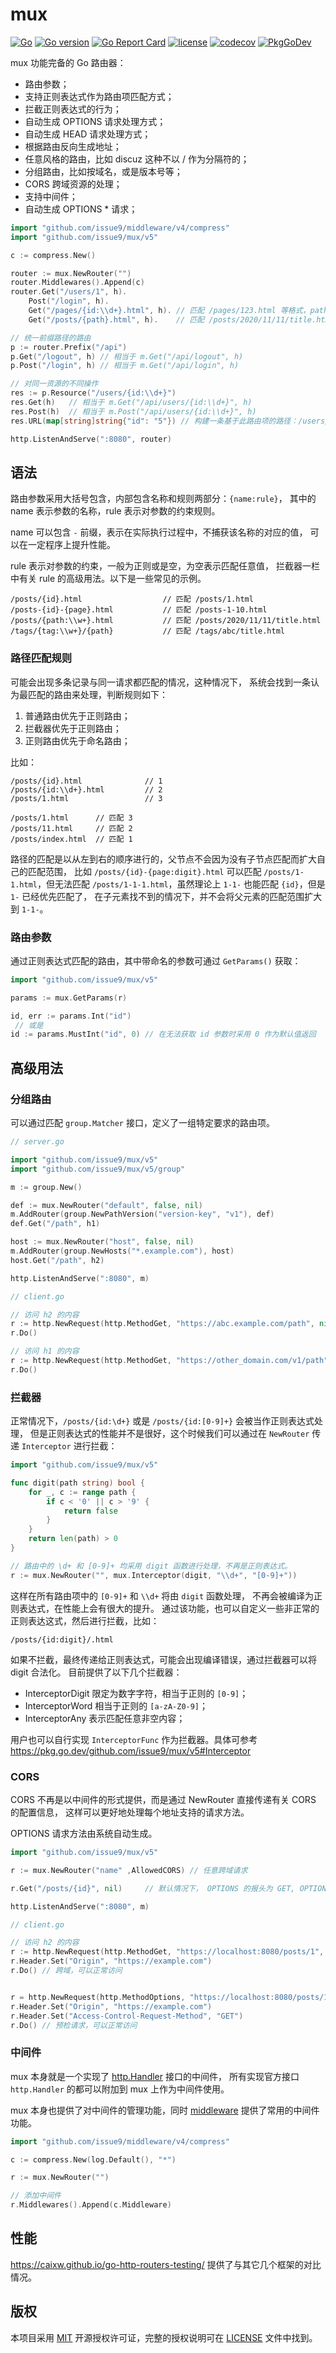 # mux

[![Go](https://github.com/issue9/mux/workflows/Go/badge.svg)](https://github.com/issue9/mux/actions?query=workflow%3AGo)
[![Go version](https://img.shields.io/github/go-mod/go-version/issue9/mux)](https://golang.org)
[![Go Report Card](https://goreportcard.com/badge/github.com/issue9/mux)](https://goreportcard.com/report/github.com/issue9/mux)
[![license](https://img.shields.io/github/license/issue9/mux)](LICENSE)
[![codecov](https://codecov.io/gh/issue9/mux/branch/master/graph/badge.svg)](https://codecov.io/gh/issue9/mux)
[![PkgGoDev](https://pkg.go.dev/badge/github.com/issue9/mux/v5)](https://pkg.go.dev/github.com/issue9/mux/v5)

mux 功能完备的 Go 路由器：

- 路由参数；
- 支持正则表达式作为路由项匹配方式；
- 拦截正则表达式的行为；
- 自动生成 OPTIONS 请求处理方式；
- 自动生成 HEAD 请求处理方式；
- 根据路由反向生成地址；
- 任意风格的路由，比如 discuz 这种不以 / 作为分隔符的；
- 分组路由，比如按域名，或是版本号等；
- CORS 跨域资源的处理；
- 支持中间件；
- 自动生成 OPTIONS * 请求；

```go
import "github.com/issue9/middleware/v4/compress"
import "github.com/issue9/mux/v5"

c := compress.New()

router := mux.NewRouter("")
router.Middlewares().Append(c)
router.Get("/users/1", h).
    Post("/login", h).
    Get("/pages/{id:\\d+}.html", h). // 匹配 /pages/123.html 等格式，path = 123
    Get("/posts/{path}.html", h).    // 匹配 /posts/2020/11/11/title.html 等格式，path = 2020/11/11/title

// 统一前缀路径的路由
p := router.Prefix("/api")
p.Get("/logout", h) // 相当于 m.Get("/api/logout", h)
p.Post("/login", h) // 相当于 m.Get("/api/login", h)

// 对同一资源的不同操作
res := p.Resource("/users/{id:\\d+}")
res.Get(h)   // 相当于 m.Get("/api/users/{id:\\d+}", h)
res.Post(h)  // 相当于 m.Post("/api/users/{id:\\d+}", h)
res.URL(map[string]string{"id": "5"}) // 构建一条基于此路由项的路径：/users/5

http.ListenAndServe(":8080", router)
```

## 语法

路由参数采用大括号包含，内部包含名称和规则两部分：`{name:rule}`，
其中的 name 表示参数的名称，rule 表示对参数的约束规则。

name 可以包含 `-` 前缀，表示在实际执行过程中，不捕获该名称的对应的值，
可以在一定程序上提升性能。

rule 表示对参数的约束，一般为正则或是空，为空表示匹配任意值，
拦截器一栏中有关 rule 的高级用法。以下是一些常见的示例。

```text
/posts/{id}.html                  // 匹配 /posts/1.html
/posts-{id}-{page}.html           // 匹配 /posts-1-10.html
/posts/{path:\\w+}.html           // 匹配 /posts/2020/11/11/title.html
/tags/{tag:\\w+}/{path}           // 匹配 /tags/abc/title.html
```

### 路径匹配规则

可能会出现多条记录与同一请求都匹配的情况，这种情况下，
系统会找到一条认为最匹配的路由来处理，判断规则如下：

1. 普通路由优先于正则路由；
1. 拦截器优先于正则路由；
1. 正则路由优先于命名路由；

比如：

```text
/posts/{id}.html              // 1
/posts/{id:\\d+}.html         // 2
/posts/1.html                 // 3

/posts/1.html      // 匹配 3
/posts/11.html     // 匹配 2
/posts/index.html  // 匹配 1
```

路径的匹配是以从左到右的顺序进行的，父节点不会因为没有子节点匹配而扩大自己的匹配范围，
比如 `/posts/{id}-{page:digit}.html` 可以匹配 `/posts/1-1.html`，但无法匹配
`/posts/1-1-1.html`，虽然理论上 `1-1-` 也能匹配 `{id}`，但是 `1-` 已经优先匹配了，
在子元素找不到的情况下，并不会将父元素的匹配范围扩大到 `1-1-`。

### 路由参数

通过正则表达式匹配的路由，其中带命名的参数可通过 `GetParams()` 获取：

```go
import "github.com/issue9/mux/v5"

params := mux.GetParams(r)

id, err := params.Int("id")
 // 或是
id := params.MustInt("id", 0) // 在无法获取 id 参数时采用 0 作为默认值返回
```

## 高级用法

### 分组路由

可以通过匹配 `group.Matcher` 接口，定义了一组特定要求的路由项。

```go
// server.go

import "github.com/issue9/mux/v5"
import "github.com/issue9/mux/v5/group"

m := group.New()

def := mux.NewRouter("default", false, nil)
m.AddRouter(group.NewPathVersion("version-key", "v1"), def)
def.Get("/path", h1)

host := mux.NewRouter("host", false, nil)
m.AddRouter(group.NewHosts("*.example.com"), host)
host.Get("/path", h2)

http.ListenAndServe(":8080", m)

// client.go

// 访问 h2 的内容
r := http.NewRequest(http.MethodGet, "https://abc.example.com/path", nil)
r.Do()

// 访问 h1 的内容
r := http.NewRequest(http.MethodGet, "https://other_domain.com/v1/path", nil)
r.Do()
```

### 拦截器

正常情况下，`/posts/{id:\d+}` 或是 `/posts/{id:[0-9]+}` 会被当作正则表达式处理，
但是正则表达式的性能并不是很好，这个时候我们可以通过在 `NewRouter` 传递 `Interceptor` 进行拦截：

```go
import "github.com/issue9/mux/v5"

func digit(path string) bool {
    for _, c := range path {
        if c < '0' || c > '9' {
            return false
        }
    }
    return len(path) > 0
}

// 路由中的 \d+ 和 [0-9]+ 均采用 digit 函数进行处理，不再是正则表达式。
r := mux.NewRouter("", mux.Interceptor(digit, "\\d+", "[0-9]+"))
```

这样在所有路由项中的 `[0-9]+` 和 `\\d+` 将由 `digit` 函数处理，
不再会被编译为正则表达式，在性能上会有很大的提升。
通过该功能，也可以自定义一些非正常的正则表达这式，然后进行拦截，比如：

```text
/posts/{id:digit}/.html
```

如果不拦截，最终传递给正则表达式，可能会出现编译错误，通过拦截器可以将 digit 合法化。
目前提供了以下几个拦截器：

- InterceptorDigit 限定为数字字符，相当于正则的 `[0-9]`；
- InterceptorWord 相当于正则的 `[a-zA-Z0-9]`；
- InterceptorAny 表示匹配任意非空内容；

用户也可以自行实现 `InterceptorFunc` 作为拦截器。具体可参考 <https://pkg.go.dev/github.com/issue9/mux/v5#Interceptor>

### CORS

CORS 不再是以中间件的形式提供，而是通过 NewRouter 直接传递有关 CORS 的配置信息，
这样可以更好地处理每个地址支持的请求方法。

OPTIONS 请求方法由系统自动生成。

```go
import "github.com/issue9/mux/v5"

r := mux.NewRouter("name" ,AllowedCORS) // 任意跨域请求

r.Get("/posts/{id}", nil)     // 默认情况下， OPTIONS 的报头为 GET, OPTIONS

http.ListenAndServe(":8080", m)

// client.go

// 访问 h2 的内容
r := http.NewRequest(http.MethodGet, "https://localhost:8080/posts/1", nil)
r.Header.Set("Origin", "https://example.com")
r.Do() // 跨域，可以正常访问


r = http.NewRequest(http.MethodOptions, "https://localhost:8080/posts/1", nil)
r.Header.Set("Origin", "https://example.com")
r.Header.Set("Access-Control-Request-Method", "GET")
r.Do() // 预检请求，可以正常访问
```

### 中间件

mux 本身就是一个实现了 [http.Handler](https://pkg.go.dev/net/http#Handler) 接口的中间件，
所有实现官方接口 `http.Handler` 的都可以附加到 mux 上作为中间件使用。

mux 本身也提供了对中间件的管理功能，同时 [middleware](https://github.com/issue9/middleware) 提供了常用的中间件功能。

```go
import "github.com/issue9/middleware/v4/compress"

c := compress.New(log.Default(), "*")

r := mux.NewRouter("")

// 添加中间件
r.Middlewares().Append(c.Middleware)
```

## 性能

<https://caixw.github.io/go-http-routers-testing/> 提供了与其它几个框架的对比情况。

## 版权

本项目采用 [MIT](https://opensource.org/licenses/MIT) 开源授权许可证，完整的授权说明可在 [LICENSE](LICENSE) 文件中找到。
